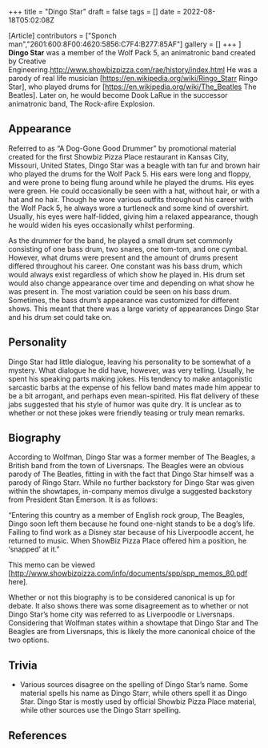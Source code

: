 +++
title = "Dingo Star"
draft = false
tags = []
date = 2022-08-18T05:02:08Z

[Article]
contributors = ["Sponch man","2601:600:8F00:4620:5856:C7F4:B277:85AF"]
gallery = []
+++
]
**Dingo Star** was a member of the Wolf Pack 5, an animatronic band created by Creative Engineering.<ref>http://www.showbizpizza.com/rae/history/index.html</ref> He was a parody of real life musician [https://en.wikipedia.org/wiki/Ringo_Starr Ringo Star], who played drums for [https://en.wikipedia.org/wiki/The_Beatles The Beatles]. Later on, he would become Dook LaRue in the successor animatronic band, The Rock-afire Explosion.

## Appearance ##
Referred to as “A Dog-Gone Good Drummer” by promotional material created for the first Showbiz Pizza Place restaurant in Kansas City, Missouri, United States, Dingo Star was a beagle with tan fur and brown hair who played the drums for the Wolf Pack 5. His ears were long and floppy, and were prone to being flung around while he played the drums. His eyes were green. He could occasionally be seen with a hat, without hair, or with a hat and no hair. Though he wore various outfits throughout his career with the Wolf Pack 5, he always wore a turtleneck and some kind of overshirt. Usually, his eyes were half-lidded, giving him a relaxed appearance, though he would widen his eyes occasionally whilst performing.

As the drummer for the band, he played a small drum set commonly consisting of one bass drum, two snares, one tom-tom, and one cymbal. However, what drums were present and the amount of drums present differed throughout his career. One constant was his bass drum, which would always exist regardless of which show he played in. His drum set would also change appearance over time and depending on what show he was present in. The most variation could be seen on his bass drum. Sometimes, the bass drum’s appearance was customized for different shows. This meant that there was a large variety of appearances Dingo Star and his drum set could take on.

## Personality ##
Dingo Star had little dialogue, leaving his personality to be somewhat of a mystery. What dialogue he did have, however, was very telling. Usually, he spent his speaking parts making jokes. His tendency to make antagonistic sarcastic barbs at the expense of his fellow band mates made him appear to be a bit arrogant, and perhaps even mean-spirited. His flat delivery of these jabs suggested that his style of humor was quite dry. It is unclear as to whether or not these jokes were friendly teasing or truly mean remarks.

## Biography ##
According to Wolfman, Dingo Star was a former member of The Beagles, a British band from the town of Liversnaps. The Beagles were an obvious parody of The Beatles, fitting in with the fact that Dingo Star himself was a parody of Ringo Starr. While no further backstory for Dingo Star was given within the showtapes, in-company memos divulge a suggested backstory from President Stan Emerson. It is as follows:

“Entering this country as a member of English rock group, The Beagles, Dingo soon left them because he found one-night stands to be a dog’s life. Failing to find work as a Disney star because of his Liverpoodle accent, he returned to music. When ShowBiz Pizza Place offered him a position, he ‘snapped’ at it.”

This memo can be viewed [http://www.showbizpizza.com/info/documents/spp/spp_memos_80.pdf here].

Whether or not this biography is to be considered canonical is up for debate. It also shows there was some disagreement as to whether or not Dingo Star’s home city was referred to as Liverpoodle or Liversnaps. Considering that Wolfman states within a showtape that Dingo Star and The Beagles are from Liversnaps, this is likely the more canonical choice of the two options.

## Trivia ##

* Various sources disagree on the spelling of Dingo Star’s name. Some material spells his name as Dingo Starr, while others spell it as Dingo Star. Dingo Star is mostly used by official Showbiz Pizza Place material, while other sources use the Dingo Starr spelling.

## References ##